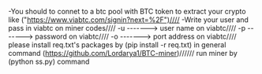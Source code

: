-You should to connet to a btc pool with BTC token to extract your crypto like ("https://www.viabtc.com/signin?next=%2F")////
-Write your user and pass in viabtc on miner codes////
-u -------> user name on viabtc////
-p -------> password on viabtc////
-o -------> port address on viabtc////
please install req.txt's packages by (pip install -r req.txt) in general command 
(https://github.com/Lordarya1/BTC-miner)////// run miner by (python ss.py) command
